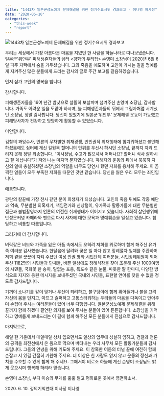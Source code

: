 ```yaml
---
title: "1443차 일본군성노예제 문제해결을 위한 정기수요시위 경과보고 - 이나영 이사장"
date: "2020-06-10"
categories: 
  - "this-week"
  - "report"
---
```


![](http://womenandwar.net/kr/wp-content/uploads/2020/06/mqdefault.jpg)1443차 일본군성노예제 문제해결을 위한 정기수요시위 경과보고

우리는 세상에서 가장 아름다운 마음을 지녔던 한 사람을 하늘나라로 떠나보냈습니다. 일본군'위안부' 피해생존자들의 쉼터 <평화의 우리집> 손영미 소장님이 2020년 6월 6일 파주 자택에서 숨을 거두셨습니다. 그의 죽음을 애도하며 고인이 가시는 길을 명예롭게 지켜주신 많은 분들에게 드리는 감사의 글로 주간 보고를 갈음하겠습니다.

먼저 삼가 고인의 명복을 빕니다.

감사합니다.

피해생존자들을 16여 년간 밤낮으로 살뜰히 보살피며 섬겨주신 손영미 소장님, 감사합니다. 가족도 어려운 일을 도맡아 하시며, 늘 피해생존자들의 뒤에서 그림자처럼 서계셨던 소장님, 정말 감사합니다. 당신이 있었기에 일본군'위안부' 문제해결 운동이 가능했고 피해당사자가 건강하고 당당하게 활동할 수 있었습니다.

미안합니다.

검찰의 과잉수사, 언론의 무차별한 취재경쟁, 반인권적 취재행태에 힘겨워하셨고 불안해하셨음에도 쉼터에 계신 길원옥 할머니의 안위를 우선시 하시던 소장님, 끝까지 지켜 드리지 못해 정말 죄송합니다. “이사장님, 수고가 많으셔서 어쩌나요? 할머니 식사 잘하시고 잘 계십니다”가 저와 나눈 마지막 문자였습니다. 피해자와 운동의 뒤에서 묵묵히 자신의 일에 충실하셨던 소장님의 역할을 너무도 당연시 했던 저희를 용서해 주세요. 이 끔찍한 일들이 모두 부족한 저희들 때문인 것만 같습니다. 당신을 잃은 우리 모두는 죄인입니다.

애통합니다.

광란의 칼끝에 가장 천사 같던 분이 희생자가 되셨습니다. 고인의 죽음 뒤에도 각종 예단과 억측, 무분별한 의혹제기, 책임전가와 신상털이, 유가족과 활동가들에 대한 무분별한 접근과 불법촬영까지 언론의 여전한 취재행태가 이어지고 있습니다. 사회적 살인행위에 반성은커녕 카메라와 펜으로 다시 사자에 대한 모욕과 명예훼손을 일삼고 있습니다. 참담하고 비통할 따름입니다.

그러기에 더 감사합니다.

벼락같은 비보와 가족을 잃은 아픔 속에서도 오히려 저희를 위로하며 함께 해주신 유가족 여러분 감사했습니다. 한달음에 달려와 궂은 일 마다 않고 장례절차 일체를 주관하며 저희 곁을 꿋꿋이 지켜 주셨던 여성.인권.평화.시민단체 여러분들, 시민장례위원이 되어 주신 1182명의 시민들과 단체들, 바쁜 일상에도 장례식장을 찾아 조문해 주신 1000여명의 시민들, 국화꽃 한 송이, 말없는 포옹, 폭포수 같은 눈물, 따듯한 말 한마디, 다양한 방식으로 지지와 응원 메시지를 보내주셨던 국내외 시민들, 표현할 언어를 찾을 수 없을 정도로 감사드립니다.

기꺼이 소나기를 같이 맞거나 우산이 되려하고, 불구덩이에 함께 뛰어들거나 불을 끄려 자신의 몸을 던지고, 아프고 슬퍼하고 고통스러워하는 우리들의 마음을 다독이고 안아주며 손잡아 주시는 여러분들이 있어 너무 다행입니다. 일본군성노예제 문제해결을 위해 끝까지 함께 하겠다 결연한 의지를 보여 주시는 분들이 있어 든든합니다. 소장님을 기억하고 명예롭게 보내드리는 이 길에 함께 해주신 모든 분들에게 진심으로 감사드립니다.

마지막으로,

해일 한 가운데서 매일매일 상처 입으면서도 일상의 업무에 성실히 임하고, 검찰과 언론의 공격을 최전선에서 온 몸으로 막으며 버텨내는 우리 사무처 모든 활동가분들께 감사드립니다. 그들의 안녕을 위해 기도해 주세요. 이 참혹한 어둠의 터널 끝에 여전히 함께 손잡고 서 있길 간절히 기원해 주세요. 더 이상은 한 사람도 잃지 않고 운동의 정신과 가치를 수호할 수 있게 함께 해 주세요. 그때서야 비로소 하늘에 계신 손영미 소장님도 밝게 웃으시며 행복해 하리라 믿습니다.

손영미 소장님, 부디 이승의 무게를 훌훌 털고 평화로운 곳에서 영면하소서.

2020\. 6. 10. 정의기억연대 이사장 이나영
